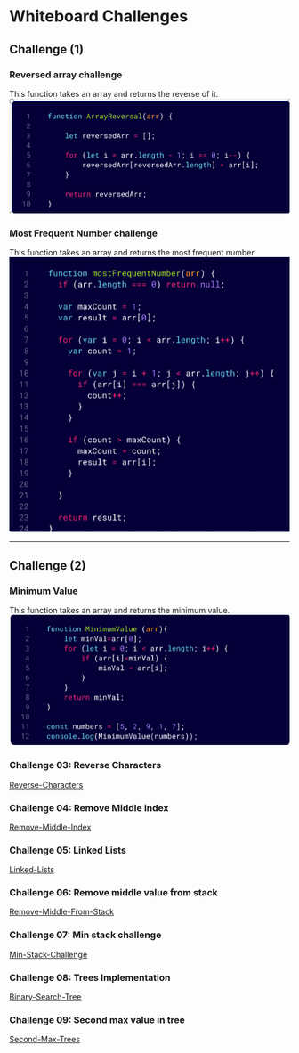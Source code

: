 # Whiteboard Challenges

## Challenge (1)

### Reversed array challenge

This function takes an array and returns the reverse of it.
![Reversed array](./whiteboard-challenges/ArrayReversal.png)

### Most Frequent Number challenge

This function takes an array and returns the most frequent number.
![Most Frequent](./whiteboard-challenges/MostFrequentNumber.png)

-------

## Challenge (2)

### Minimum Value

This function takes an array and returns the minimum value.
![Minimum Value](./whiteboard-challenges/MinimumValue.png)

### Challenge 03: Reverse Characters  
[Reverse-Characters](Challenges/Reverse-Characters/README.md)

### Challenge 04: Remove Middle index
[Remove-Middle-Index](Challenges/Remove-Middle/README.md)

### Challenge 05: Linked Lists
[Linked-Lists](Data%20Structures/LinkedList/Linked-List-Implementation/README.md)

### Challenge 06: Remove middle value from stack
[Remove-Middle-From-Stack](Data%20Structures/Stack&Queue/DeleteMiddleElement/README.md)

### Challenge 07: Min stack challenge
[Min-Stack-Challenge](Data%20Structures/Stack&Queue/MinStack/README.md)

### Challenge 08: Trees Implementation
[Binary-Search-Tree](Data%20Structures/Trees/README.md)

### Challenge 09: Second max value in tree
[Second-Max-Trees](Data%20Structures/Trees/SecondMaxValue/README.md)